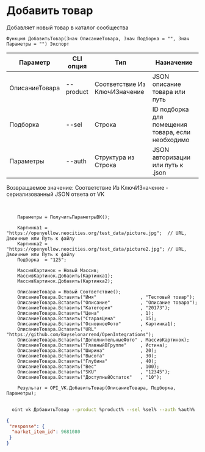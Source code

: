 ﻿---
sidebar_position: 4
---

# Добавить товар
 Добавляет новый товар в каталог сообщества



`Функция ДобавитьТовар(Знач ОписаниеТовара, Знач Подборка = "", Знач Параметры = "") Экспорт`

  | Параметр | CLI опция | Тип | Назначение |
  |-|-|-|-|
  | ОписаниеТовара | --product | Соответствие Из КлючИЗначение | JSON описание товара или путь |
  | Подборка | --sel | Строка | ID подборка для помещения товара, если необходимо |
  | Параметры | --auth | Структура из Строка | JSON авторизации или путь к .json |

  
  Возвращаемое значение:   Соответствие Из КлючИЗначение - сериализованный JSON ответа от VK

<br/>




```bsl title="Пример кода"
    Параметры = ПолучитьПараметрыВК();

    Картинка1 = "https://openyellow.neocities.org/test_data/picture.jpg";  // URL, Двоичные или Путь к файлу
    Картинка2 = "https://openyellow.neocities.org/test_data/picture2.jpg"; // URL, Двоичные или Путь к файлу
    Подборка  = "125";

    МассивКартинок = Новый Массив;
    МассивКартинок.Добавить(Картинка1);
    МассивКартинок.Добавить(Картинка2);

    ОписаниеТовара = Новый Соответствие();
    ОписаниеТовара.Вставить("Имя"                , "Тестовый товар");
    ОписаниеТовара.Вставить("Описание"           , "Описание товара");
    ОписаниеТовара.Вставить("Категория"          , "20173");
    ОписаниеТовара.Вставить("Цена"               , 1);
    ОписаниеТовара.Вставить("СтараяЦена"         , 15);
    ОписаниеТовара.Вставить("ОсновноеФото"       , Картинка1);
    ОписаниеТовара.Вставить("URL"                , "https://github.com/Bayselonarrend/OpenIntegrations");
    ОписаниеТовара.Вставить("ДополнительныеФото" , МассивКартинок);
    ОписаниеТовара.Вставить("ГлавныйВГруппе"     , Истина);
    ОписаниеТовара.Вставить("Ширина"             , 20);
    ОписаниеТовара.Вставить("Высота"             , 30);
    ОписаниеТовара.Вставить("Глубина"            , 40);
    ОписаниеТовара.Вставить("Вес"                , 100);
    ОписаниеТовара.Вставить("SKU"                , "12345");
    ОписаниеТовара.Вставить("ДоступныйОстаток"   , "10");

    Результат = OPI_VK.ДобавитьТовар(ОписаниеТовара, Подборка, Параметры);
```



```sh title="Пример команды CLI"
    
  oint vk ДобавитьТовар --product %product% --sel %sel% --auth %auth%

```

```json title="Результат"
{
 "response": {
  "market_item_id": 9681080
 }
}
```
